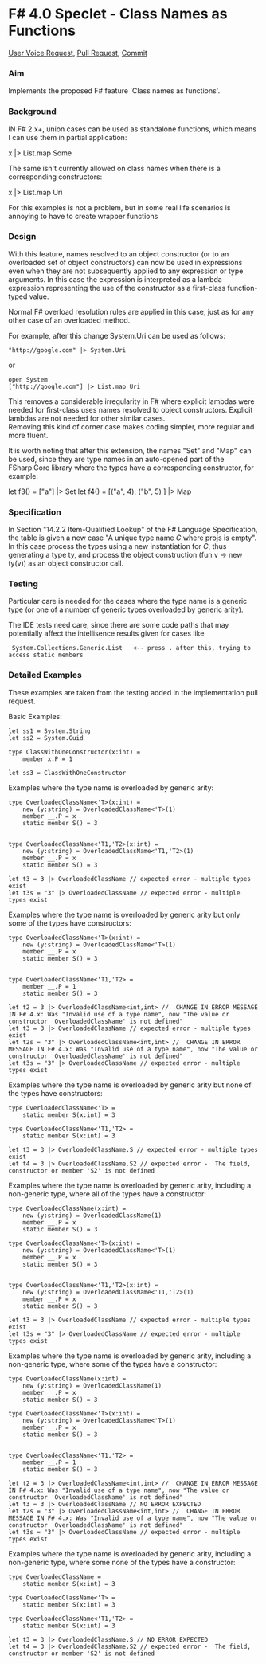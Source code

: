 
# F# 4.0 Speclet - Class Names as Functions

[User Voice Request](https://fslang.uservoice.com/forums/245727-f-language/suggestions/5663317-allow-to-use-class-constructors-as-functions), [Pull Request](https://visualfsharp.codeplex.com/SourceControl/network/forks/dsyme/cleanup/contribution/7104), [Commit](https://github.com/dotnet/fsharp/commit/e3e46c49858ee39ddbb61ef1134089626e19e6fb)

### Aim

Implements the proposed F# feature 'Class names as functions'.

### Background

IN F# 2.x+, union cases can be used as standalone functions, which means I can use them in partial application:

x |> List.map Some

The same isn't currently allowed on class names when there is a corresponding constructors:

x |> List.map Uri

For this examples is not a problem, but in some real life scenarios is annoying to have to create wrapper functions

### Design 

With this feature, names resolved to an object constructor (or to an overloaded set of object constructors) 
can now be used in expressions even when they are not subsequently applied to any expression or type arguments. 
In this case the expression is interpreted as a lambda expression representing the use of the constructor 
as a first-class function-typed value.  

Normal F# overload resolution rules are applied in this case, just as for any other case of an overloaded method. 

For example, after this change System.Uri can be used as follows:

    "http://google.com" |> System.Uri

or

    open System
    ["http://google.com"] |> List.map Uri

This removes a considerable irregularity in F# where explicit lambdas were needed for first-class uses 
names resolved to object constructors. Explicit lambdas are not needed for other similar cases.  
Removing this kind of corner case makes coding simpler, more regular and more fluent.

It is worth noting that after this extension, the names "Set" and "Map" can be used, since they are type names in an auto-opened part of the FSharp.Core library where the types have a corresponding constructor, for example:

  let f3() = ["a"] |> Set
  let f4() = [("a", 4); ("b", 5) ] |> Map

### Specification 

In Section "14.2.2	Item-Qualified Lookup" of the F# Language Specification, the table is given a new case 
"A  unique type name _C_ where projs is empty".  In this case	process the types using a new instantiation for _C_, 
thus generating a type ty, and process the object construction (fun v -> new ty(v)) as an object constructor call.



### Testing

Particular care is needed for the cases where the type name 
is a generic type (or one of a number of generic types overloaded by generic arity).

The IDE tests need care, since there are some code paths that may potentially affect the intellisence results given for cases like

     System.Collections.Generic.List   <-- press . after this, trying to access static members

### Detailed Examples

These examples are taken from the testing added in the implementation pull request.  

Basic Examples:

    let ss1 = System.String
    let ss2 = System.Guid
    
    type ClassWithOneConstructor(x:int) = 
        member x.P = 1
    
    let ss3 = ClassWithOneConstructor

Examples where the type name is overloaded by generic arity:

    type OverloadedClassName<'T>(x:int) = 
        new (y:string) = OverloadedClassName<'T>(1)
        member __.P = x
        static member S() = 3


    type OverloadedClassName<'T1,'T2>(x:int) = 
        new (y:string) = OverloadedClassName<'T1,'T2>(1)
        member __.P = x
        static member S() = 3

    let t3 = 3 |> OverloadedClassName // expected error - multiple types exist
    let t3s = "3" |> OverloadedClassName // expected error - multiple types exist


Examples where the type name is overloaded by generic arity but only some of the types have constructors:

    type OverloadedClassName<'T>(x:int) = 
        new (y:string) = OverloadedClassName<'T>(1)
        member __.P = x
        static member S() = 3


    type OverloadedClassName<'T1,'T2> = 
        member __.P = 1
        static member S() = 3

    let t2 = 3 |> OverloadedClassName<int,int> //  CHANGE IN ERROR MESSAGE IN F# 4.x: Was "Invalid use of a type name", now "The value or constructor 'OverloadedClassName' is not defined"
    let t3 = 3 |> OverloadedClassName // expected error - multiple types exist
    let t2s = "3" |> OverloadedClassName<int,int> //  CHANGE IN ERROR MESSAGE IN F# 4.x: Was "Invalid use of a type name", now "The value or constructor 'OverloadedClassName' is not defined"
    let t3s = "3" |> OverloadedClassName // expected error - multiple types exist

Examples where the type name is overloaded by generic arity but none of the types have constructors:

    type OverloadedClassName<'T> = 
        static member S(x:int) = 3

    type OverloadedClassName<'T1,'T2> = 
        static member S(x:int) = 3

    let t3 = 3 |> OverloadedClassName.S // expected error - multiple types exist
    let t4 = 3 |> OverloadedClassName.S2 // expected error -  The field, constructor or member 'S2' is not defined



Examples where the type name is overloaded by generic arity, including a non-generic type, where all of the types have a constructor:

    type OverloadedClassName(x:int) = 
        new (y:string) = OverloadedClassName(1)
        member __.P = x
        static member S() = 3

    type OverloadedClassName<'T>(x:int) = 
        new (y:string) = OverloadedClassName<'T>(1)
        member __.P = x
        static member S() = 3


    type OverloadedClassName<'T1,'T2>(x:int) = 
        new (y:string) = OverloadedClassName<'T1,'T2>(1)
        member __.P = x
        static member S() = 3

    let t3 = 3 |> OverloadedClassName // expected error - multiple types exist
    let t3s = "3" |> OverloadedClassName // expected error - multiple types exist


Examples where the type name is overloaded by generic arity, including a non-generic type, where some of the types have a constructor:

    type OverloadedClassName(x:int) = 
        new (y:string) = OverloadedClassName(1)
        member __.P = x
        static member S() = 3

    type OverloadedClassName<'T>(x:int) = 
        new (y:string) = OverloadedClassName<'T>(1)
        member __.P = x
        static member S() = 3


    type OverloadedClassName<'T1,'T2> = 
        member __.P = 1
        static member S() = 3

    let t2 = 3 |> OverloadedClassName<int,int> //  CHANGE IN ERROR MESSAGE IN F# 4.x: Was "Invalid use of a type name", now "The value or constructor 'OverloadedClassName' is not defined"
    let t3 = 3 |> OverloadedClassName // NO ERROR EXPECTED
    let t2s = "3" |> OverloadedClassName<int,int> //  CHANGE IN ERROR MESSAGE IN F# 4.x: Was "Invalid use of a type name", now "The value or constructor 'OverloadedClassName' is not defined"
    let t3s = "3" |> OverloadedClassName // expected error - multiple types exist

Examples where the type name is overloaded by generic arity, including a non-generic type, where some none of the types have a constructor:

    type OverloadedClassName = 
        static member S(x:int) = 3

    type OverloadedClassName<'T> = 
        static member S(x:int) = 3

    type OverloadedClassName<'T1,'T2> = 
        static member S(x:int) = 3

    let t3 = 3 |> OverloadedClassName.S // NO ERROR EXPECTED
    let t4 = 3 |> OverloadedClassName.S2 // expected error -  The field, constructor or member 'S2' is not defined


